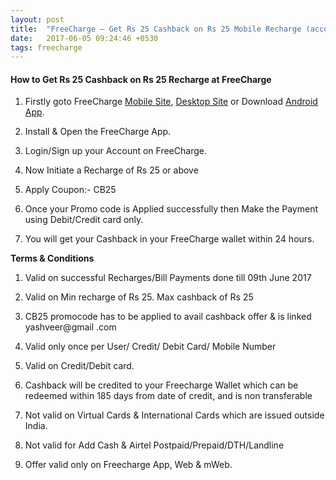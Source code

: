 ```yaml
---
layout: post
title:  "FreeCharge – Get Rs 25 Cashback on Rs 25 Mobile Recharge (account Specific)"
date:   2017-06-05 09:24:46 +0530
tags: freecharge
---
```


<h4>How to Get Rs 25 Cashback on Rs 25 Recharge at FreeCharge</h4>

1) Firstly goto FreeCharge [Mobile Site](https://FreeCharge.in/mobile), [Desktop Site](https://www.FreeCharge.in) or Download [Android App](https://play.google.com/store/apps/details?id=com.freecharge.android).

2) Install & Open the FreeCharge App.

3) Login/Sign up your Account on FreeCharge.

4) Now Initiate a Recharge of Rs 25 or above

5) Apply Coupon:- CB25

6) Once your Promo code is Applied successfully then Make the Payment using Debit/Credit card only.

7) You will get your Cashback in your FreeCharge wallet within 24 hours.

**Terms & Conditions**

1) Valid on successful Recharges/Bill Payments done till 09th June 2017

2) Valid on Min recharge of Rs 25. Max cashback of Rs 25

3) CB25 promocode has to be applied to avail cashback offer & is linked yashveer@gmail .com

4) Valid only once per User/ Credit/ Debit Card/ Mobile Number

5) Valid on Credit/Debit card.

6) Cashback will be credited to your Freecharge Wallet which can be redeemed within 185 days from date of credit, and is non transferable

7) Not valid on Virtual Cards & International Cards which are issued outside India.

8) Not valid for Add Cash & Airtel Postpaid/Prepaid/DTH/Landline

9) Offer valid only on Freecharge App, Web & mWeb.

